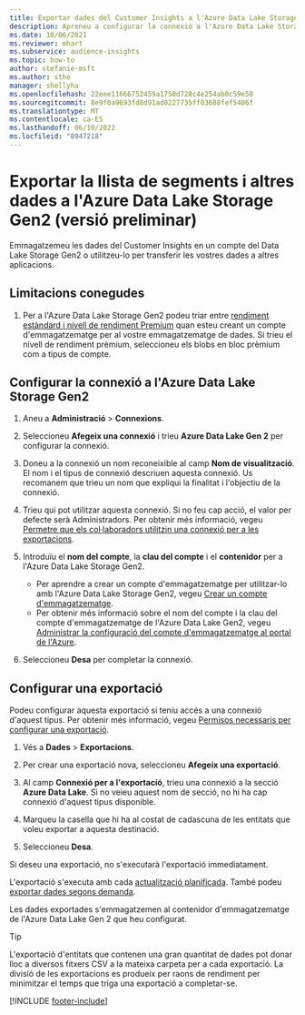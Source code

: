 ```yaml
---
title: Exportar dades del Customer Insights a l'Azure Data Lake Storage Gen2
description: Apreneu a configurar la connexió a l'Azure Data Lake Storage Gen2.
ms.date: 10/06/2021
ms.reviewer: mhart
ms.subservice: audience-insights
ms.topic: how-to
author: stefanie-msft
ms.author: sthe
manager: shellyha
ms.openlocfilehash: 22eee11666752459a1750d728c4e254ab0c59e58
ms.sourcegitcommit: 8e9f0a9693fd8d91ad0227735ff03688fef5406f
ms.translationtype: MT
ms.contentlocale: ca-ES
ms.lasthandoff: 06/10/2022
ms.locfileid: "8947218"
---
```

# <a name="export-segment-list-and-other-data-to-azure-data-lake-storage-gen2-preview"></a>Exportar la llista de segments i altres dades a l'Azure Data Lake Storage Gen2 (versió preliminar)

Emmagatzemeu les dades del Customer Insights en un compte del Data Lake Storage Gen2 o utilitzeu-lo per transferir les vostres dades a altres aplicacions.

## <a name="known-limitations"></a>Limitacions conegudes

1. Per a l'Azure Data Lake Storage Gen2 podeu triar entre [rendiment estàndard i nivell de rendiment Premium](/azure/storage/blobs/create-data-lake-storage-account) quan esteu creant un compte d'emmagatzematge per al vostre emmagatzematge de dades. Si trieu el nivell de rendiment prèmium, seleccioneu els blobs en bloc prèmium com a tipus de compte.

## <a name="set-up-the-connection-to-azure-data-lake-storage-gen2"></a>Configurar la connexió a l'Azure Data Lake Storage Gen2

1. Aneu a **Administració** > **Connexions**.

1. Seleccioneu **Afegeix una connexió** i trieu **Azure Data Lake Gen 2** per configurar la connexió.

1. Doneu a la connexió un nom reconeixible al camp **Nom de visualització**. El nom i el tipus de connexió descriuen aquesta connexió. Us recomanem que trieu un nom que expliqui la finalitat i l'objectiu de la connexió.

1. Trieu qui pot utilitzar aquesta connexió. Si no feu cap acció, el valor per defecte serà Administradors. Per obtenir més informació, vegeu [Permetre que els col·laboradors utilitzin una connexió per a les exportacions](connections.md#allow-contributors-to-use-a-connection-for-exports).

1. Introduïu el **nom del compte**, la **clau del compte** i el **contenidor** per a l'Azure Data Lake Storage Gen2.
    - Per aprendre a crear un compte d'emmagatzematge per utilitzar-lo amb l'Azure Data Lake Storage Gen2, vegeu [Crear un compte d'emmagatzematge](/azure/storage/blobs/create-data-lake-storage-account). 
    - Per obtenir més informació sobre el nom del compte i la clau del compte d'emmagatzematge de l'Azure Data Lake Gen2, vegeu [Administrar la configuració del compte d'emmagatzematge al portal de l'Azure](/azure/storage/common/storage-account-manage).

1. Seleccioneu **Desa** per completar la connexió.

## <a name="configure-an-export"></a>Configurar una exportació

Podeu configurar aquesta exportació si teniu accés a una connexió d'aquest tipus. Per obtenir més informació, vegeu [Permisos necessaris per configurar una exportació](export-destinations.md#set-up-a-new-export).

1. Vés a **Dades** > **Exportacions**.

1. Per crear una exportació nova, seleccioneu **Afegeix una exportació**.

1. Al camp **Connexió per a l'exportació**, trieu una connexió a la secció **Azure Data Lake**. Si no veieu aquest nom de secció, no hi ha cap connexió d'aquest tipus disponible.

1. Marqueu la casella que hi ha al costat de cadascuna de les entitats que voleu exportar a aquesta destinació.

1. Seleccioneu **Desa**.

Si deseu una exportació, no s'executarà l'exportació immediatament.

L'exportació s'executa amb cada [actualització planificada](system.md#schedule-tab).
També podeu [exportar dades segons demanda](export-destinations.md#run-exports-on-demand).

Les dades exportades s'emmagatzemen al contenidor d'emmagatzematge de l'Azure Data Lake Gen 2 que heu configurat.

> [!TIP]
> L'exportació d'entitats que contenen una gran quantitat de dades pot donar lloc a diversos fitxers CSV a la mateixa carpeta per a cada exportació. La divisió de les exportacions es produeix per raons de rendiment per minimitzar el temps que triga una exportació a completar-se.

[!INCLUDE [footer-include](includes/footer-banner.md)]
